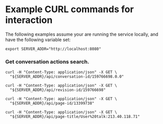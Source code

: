 # Example CURL commands for interaction

The following examples assume your are running the service locally,
and have the following variable set:

```
export SERVER_ADDR="http://localhost:8080"
```

### Get conversation actions search.

```
curl -H "Content-Type: application/json" -X GET \
  "${SERVER_ADDR}/api/conversation-id/159766698.0.0"
```

```
curl -H "Content-Type: application/json" -X GET \
  "${SERVER_ADDR}/api/revision-id/159766698"
```

```
curl -H "Content-Type: application/json" -X GET \
  "${SERVER_ADDR}/api/page-id/13399738"
```

```
curl -H "Content-Type: application/json" -X GET \
  "${SERVER_ADDR}/api/page-title/User%20talk:213.40.118.71"
```
